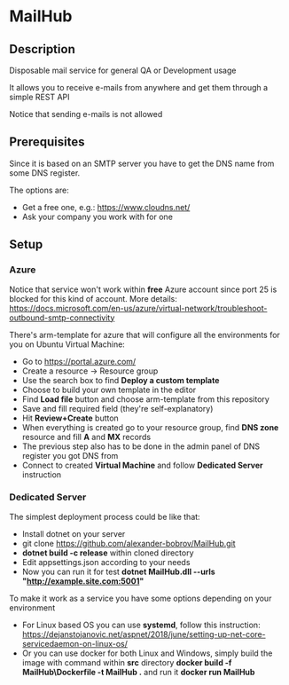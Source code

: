 # MailHub

## Description
Disposable mail service for general QA or Development usage

It allows you to receive e-mails from anywhere and get them through a simple REST API

Notice that sending e-mails is not allowed

## Prerequisites
Since it is based on an SMTP server you have to get the DNS name from some DNS register.

The options are: 
 - Get a free one, e.g.: https://www.cloudns.net/
 - Ask your company you work with for one 

## Setup 
### Azure 
Notice that service won't work within **free** Azure account since port 25 is blocked for this kind of account. More details:
https://docs.microsoft.com/en-us/azure/virtual-network/troubleshoot-outbound-smtp-connectivity

There's arm-template for azure that will configure all the environments for you on Ubuntu Virtual Machine:
 - Go to https://portal.azure.com/
 - Create a resource -> Resource group
 - Use the search box to find **Deploy a custom template** 
 - Choose to build your own template in the editor
 - Find **Load file** button and choose arm-template from this repository
 - Save and fill required field (they're self-explanatory)
 - Hit **Review+Create** button
 - When everything is created go to your resource group, find **DNS zone** resource and fill **A** and **MX** records
 - The previous step also has to be done in the admin panel of DNS register you got DNS from
 - Connect to created **Virtual Machine** and follow **Dedicated Server** instruction

### Dedicated Server
The simplest deployment process could be like that:
 - Install dotnet on your server
 - git clone https://github.com/alexander-bobrov/MailHub.git
 - **dotnet build -c release** within cloned directory
 - Edit appsettings.json according to your needs
 - Now you can run it for test **dotnet MailHub.dll --urls "http://example.site.com:5001"**

To make it work as a service you have some options depending on your environment
 - For Linux based OS you can use **systemd**, follow this instruction: https://dejanstojanovic.net/aspnet/2018/june/setting-up-net-core-servicedaemon-on-linux-os/
 - Or you can use docker for both Linux and Windows, simply build the image with command within **src** directory **docker build -f MailHub\Dockerfile -t MailHub .**  and run it **docker run MailHub**

